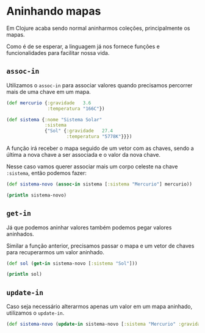 # Aninhando mapas

Em Clojure acaba sendo normal aninharmos coleções, principalmente os mapas.

Como é de se esperar, a linguagem já nos fornece funções e funcionalidades para facilitar nossa vida.

## `assoc-in`

Utilizamos o `assoc-in` para associar valores quando precisamos percorrer mais de uma chave em um mapa.

```clj
(def mercurio {:gravidade   3.6
               :temperatura "166C"})

(def sistema {:nome "Sistema Solar"
              :sistema
              {"Sol" {:gravidade   27.4
                      :temperatura "5778K"}}})
```

A função irá receber o mapa seguido de um vetor com as chaves, sendo a última a nova chave a ser associada e o valor
da nova chave.

Nesse caso vamos querer associar mais um corpo celeste na chave `:sistema`, então podemos fazer:

```clj
(def sistema-novo (assoc-in sistema [:sistema "Mercurio"] mercurio))

(println sistema-novo)
```

## `get-in`

Já que podemos aninhar valores também podemos pegar valores aninhados.

Similar a função anterior, precisamos passar o mapa e um vetor de chaves para recuperarmos um valor aninhado.

```clj
(def sol (get-in sistema-novo [:sistema "Sol"]))

(println sol)
```

## `update-in`

Caso seja necessário alterarmos apenas um valor em um mapa aninhado, utilizamos o `update-in`.

```clj
(def sistema-novo (update-in sistema-novo [:sistema "Mercurio" :gravidade] 3.7))
```
